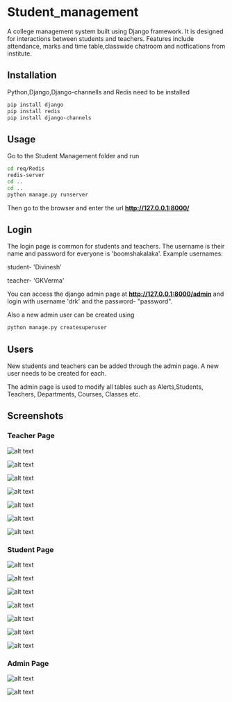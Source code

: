 # Student_management

A college management system built using Django framework. It is designed for interactions between students and teachers. Features include attendance, marks and time table,classwide chatroom and notfications from institute.

## Installation

Python,Django,Django-channells and Redis need to be installed

```bash
pip install django
pip install redis
pip install django-channels
```

## Usage

Go to the Student Management folder and run

```bash
cd req/Redis
redis-server
cd ..
cd ..
python manage.py runserver
```

Then go to the browser and enter the url **http://127.0.0.1:8000/**


## Login

The login page is common for students and teachers.
The username is their name and password for everyone is 'boomshakalaka'.
Example usernames:

student- 'Divinesh'

teacher- 'GKVerma'

You can access the django admin page at **http://127.0.0.1:8000/admin** and login with username 'drk' and the password- "password".

Also a new admin user can be created using

```bash
python manage.py createsuperuser
```

## Users

New students and teachers can be added through the admin page. A new user needs to be created for each. 

The admin page is used to modify all tables such as Alerts,Students, Teachers, Departments, Courses, Classes etc.

## Screenshots

### Teacher Page

![alt text](https://imgur.com/TBZsgf2.png)

![alt text](https://i.imgur.com/x53ejWU.jpg?1)

![alt text](https://i.imgur.com/sVa2nDm.jpg?1)

![alt text](https://i.imgur.com/bynQV8f.jpg?1)

![alt text](https://i.imgur.com/ssuzaW4.jpg?1)

![alt text](https://i.imgur.com/NCEQ3Bf.jpg?1)

![alt text](https://i.imgur.com/vUenp2y.jpg?1)

### Student Page

![alt text](https://i.imgur.com/H8pMxNC.jpg?1)

![alt text](https://i.imgur.com/ZMunvIf.jpg?1)

![alt text](https://i.imgur.com/IF4k3gf.jpg?1)

![alt text](https://i.imgur.com/Ba5geg1.jpg?1)

![alt text](https://i.imgur.com/TnDBgGw.jpg)

![alt text](https://i.imgur.com/OyPFtx9.jpg?1)

![alt text](https://i.imgur.com/kXT3cWQ.jpg?1)

### Admin Page

![alt text](https://i.imgur.com/JDYmdlr.jpg?1)

![alt text](https://i.imgur.com/lX3STKE.jpg?1)
